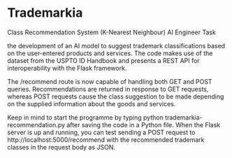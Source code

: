 # Trademarkia
Class Recommendation System (K-Nearest Neighbour) AI Engineer Task

the development of an AI model to suggest trademark classifications based on the user-entered products and services. The code makes use of the dataset from the USPTO ID Handbook and presents a REST API for interoperability with the Flask framework.


The /recommend route is now capable of handling both GET and POST queries. Recommendations are returned in response to GET requests, whereas POST requests cause the class suggestion to be made depending on the supplied information about the goods and services.

Keep in mind to start the programme by typing python trademarkia-recommendation.py after saving the code in a Python file. When the Flask server is up and running, you can test sending a POST request to http://localhost:5000/recommend with the recommended trademark classes in the request body as JSON.
